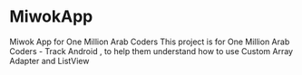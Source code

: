 # MiwokApp
Miwok App for One Million Arab Coders
This project is for One Million Arab Coders - Track Android , to help them understand 
how to use Custom Array Adapter and ListView 
